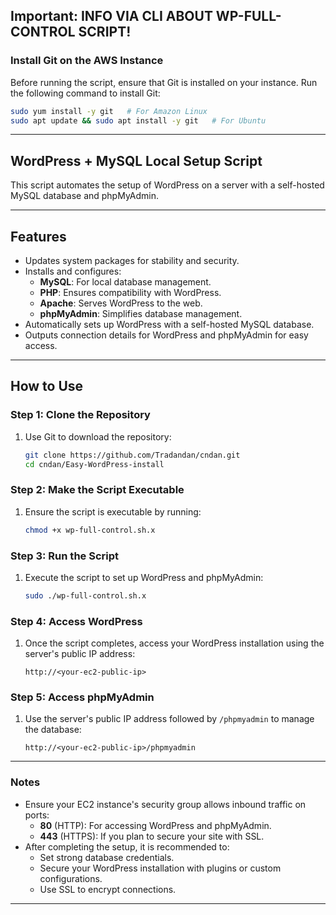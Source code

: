## **Important: INFO VIA CLI ABOUT WP-FULL-CONTROL SCRIPT!**

### **Install Git on the AWS Instance**
Before running the script, ensure that Git is installed on your instance. Run the following command to install Git:
```bash
sudo yum install -y git   # For Amazon Linux
sudo apt update && sudo apt install -y git   # For Ubuntu
```

---

## **WordPress + MySQL Local Setup Script**

This script automates the setup of WordPress on a server with a self-hosted MySQL database and phpMyAdmin.

---

## **Features**
- Updates system packages for stability and security.
- Installs and configures:
  - **MySQL**: For local database management.
  - **PHP**: Ensures compatibility with WordPress.
  - **Apache**: Serves WordPress to the web.
  - **phpMyAdmin**: Simplifies database management.
- Automatically sets up WordPress with a self-hosted MySQL database.
- Outputs connection details for WordPress and phpMyAdmin for easy access.

---

## **How to Use**
### **Step 1: Clone the Repository**
1. Use Git to download the repository:
   ```bash
   git clone https://github.com/Tradandan/cndan.git
   cd cndan/Easy-WordPress-install
   ```

### **Step 2: Make the Script Executable**
1. Ensure the script is executable by running:
   ```bash
   chmod +x wp-full-control.sh.x
   ```

### **Step 3: Run the Script**
1. Execute the script to set up WordPress and phpMyAdmin:
   ```bash
   sudo ./wp-full-control.sh.x
   ```

### **Step 4: Access WordPress**
1. Once the script completes, access your WordPress installation using the server's public IP address:
   ```plaintext
   http://<your-ec2-public-ip>
   ```

### **Step 5: Access phpMyAdmin**
1. Use the server's public IP address followed by `/phpmyadmin` to manage the database:
   ```plaintext
   http://<your-ec2-public-ip>/phpmyadmin
   ```

---

### **Notes**
- Ensure your EC2 instance's security group allows inbound traffic on ports:
  - **80** (HTTP): For accessing WordPress and phpMyAdmin.
  - **443** (HTTPS): If you plan to secure your site with SSL.
- After completing the setup, it is recommended to:
  - Set strong database credentials.
  - Secure your WordPress installation with plugins or custom configurations.
  - Use SSL to encrypt connections.

---
